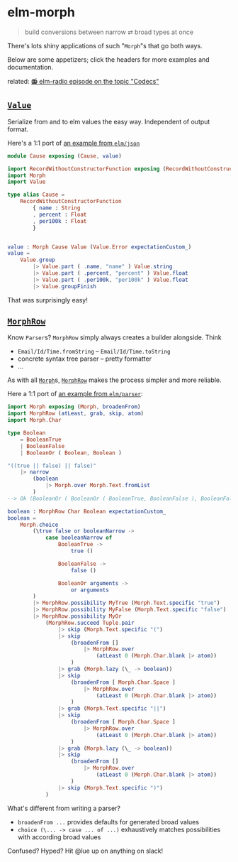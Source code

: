 # elm-morph

> build conversions between narrow ⇄ broad types at once

There's lots shiny applications of such "`Morph`"s that go both ways.

Below are some appetizers; click the headers for more examples and documentation.

related: [📻 elm-radio episode on the topic "Codecs"](https://elm-radio.com/episode/codecs/)

## [`Value`](Value)

Serialize from and to elm values the easy way.
Independent of output format.

Here's a 1:1 port of [an example from `elm/json`](https://dark.elm.dmy.fr/packages/elm/json/latest/)

```elm
module Cause exposing (Cause, value)

import RecordWithoutConstructorFunction exposing (RecordWithoutConstructorFunction)
import Morph
import Value

type alias Cause =
    RecordWithoutConstructorFunction
        { name : String
        , percent : Float
        , per100k : Float
        }


value : Morph Cause Value (Value.Error expectationCustom_)
value =
    Value.group
        |> Value.part ( .name, "name" ) Value.string
        |> Value.part ( .percent, "percent" ) Value.float
        |> Value.part ( .per100k, "per100k" ) Value.float
        |> Value.groupFinish
```
That was surprisingly easy!

## [`MorphRow`](MorphRow)

Know `Parser`s? `MorphRow` simply always creates a builder alongside. Think

  - `Email/Id/Time.fromString` – `Email/Id/Time.toString`
  - concrete syntax tree parser – pretty formatter
  - ...

As with all [`Morph`](Morph#Morph)s, [`MorphRow`](MorphRow) makes the process simpler and more reliable.

Here a 1:1 port of [an example from `elm/parser`](https://dark.elm.dmy.fr/packages/elm/parser/latest/Parser#lazy):
```elm
import Morph exposing (Morph, broadenFrom)
import MorphRow (atLeast, grab, skip, atom)
import Morph.Char

type Boolean
    = BooleanTrue
    | BooleanFalse
    | BooleanOr ( Boolean, Boolean )

"((true || false) || false)"
    |> narrow
        (boolean
            |> Morph.over Morph.Text.fromList
        )
--> Ok (BooleanOr ( BooleanOr ( BooleanTrue, BooleanFalse ), BooleanFalse ))

boolean : MorphRow Char Boolean expectationCustom_
boolean =
    Morph.choice
        (\true false or booleanNarrow ->
            case booleanNarrow of
                BooleanTrue ->
                    true ()

                BooleanFalse ->
                    false ()

                BooleanOr arguments ->
                    or arguments
        )
        |> MorphRow.possibility MyTrue (Morph.Text.specific "true")
        |> MorphRow.possibility MyFalse (Morph.Text.specific "false")
        |> MorphRow.possibility MyOr
            (MorphRow.succeed Tuple.pair
                |> skip (Morph.Text.specific "(")
                |> skip
                    (broadenFrom []
                        |> MorphRow.over
                            (atLeast 0 (Morph.Char.blank |> atom))
                    )
                |> grab (Morph.lazy (\_ -> boolean))
                |> skip
                    (broadenFrom [ Morph.Char.Space ]
                        |> MorphRow.over
                            (atLeast 0 (Morph.Char.blank |> atom))
                    )
                |> grab (Morph.Text.specific "||")
                |> skip
                    (broadenFrom [ Morph.Char.Space ]
                        |> MorphRow.over
                            (atLeast 0 (Morph.Char.blank |> atom))
                    )
                |> grab (Morph.lazy (\_ -> boolean))
                |> skip
                    (broadenFrom []
                        |> MorphRow.over
                            (atLeast 0 (Morph.Char.blank |> atom))
                    )
                |> skip (Morph.Text.specific ")")
            )
```
What's different from writing a parser?

  - `broadenFrom ...` provides defaults for generated broad values
  - `choice (\... -> case ... of ...)` exhaustively matches possibilities with according broad values

Confused? Hyped? Hit @lue up on anything on slack!
